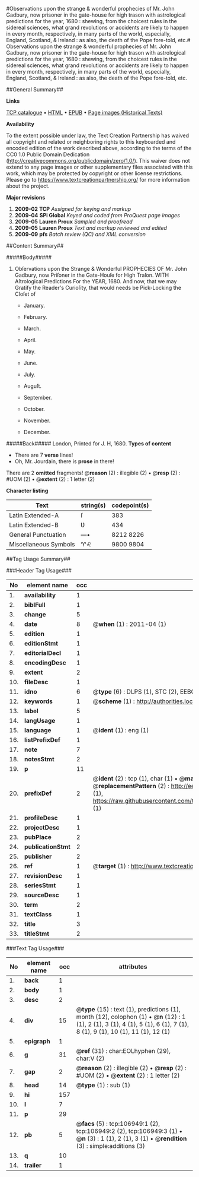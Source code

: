 #Observations upon the strange & wonderful prophecies of Mr. John Gadbury, now prisoner in the gate-house for high trason with astrological predictions for the year, 1680 : shewing, from the choicest rules in the sidereal sciences, what grand revolutions or accidents are likely to happen in every month, respectively, in many parts of the world, especially, England, Scotland, & Ireland : as also, the death of the Pope fore-told, etc.#
Observations upon the strange & wonderful prophecies of Mr. John Gadbury, now prisoner in the gate-house for high trason with astrological predictions for the year, 1680 : shewing, from the choicest rules in the sidereal sciences, what grand revolutions or accidents are likely to happen in every month, respectively, in many parts of the world, especially, England, Scotland, & Ireland : as also, the death of the Pope fore-told, etc.

##General Summary##

**Links**

[TCP catalogue](http://www.ota.ox.ac.uk/tcp/)  • 
[HTML](http://tei.it.ox.ac.uk/tcp/Texts-HTML/free/A53/A53182.html)  • 
[EPUB](http://tei.it.ox.ac.uk/tcp/Texts-EPUB/free/A53/A53182.epub) • 
[Page images (Historical Texts)](https://historicaltexts.jisc.ac.uk/eebo-18185914e)

**Availability**

To the extent possible under law, the Text Creation Partnership has waived all copyright and related or neighboring rights to this keyboarded and encoded edition of the work described above, according to the terms of the CC0 1.0 Public Domain Dedication (http://creativecommons.org/publicdomain/zero/1.0/). This waiver does not extend to any page images or other supplementary files associated with this work, which may be protected by copyright or other license restrictions. Please go to https://www.textcreationpartnership.org/ for more information about the project.

**Major revisions**

1. __2009-02__ __TCP__ *Assigned for keying and markup*
1. __2009-04__ __SPi Global__ *Keyed and coded from ProQuest page images*
1. __2009-05__ __Lauren Proux__ *Sampled and proofread*
1. __2009-05__ __Lauren Proux__ *Text and markup reviewed and edited*
1. __2009-09__ __pfs__ *Batch review (QC) and XML conversion*

##Content Summary##

#####Body#####

1. Obſervations upon the Strange & Wonderful PROPHECIES OF Mr. John Gadbury, now Priſoner in the Gate-Houſe for High Traſon. WITH Aſtrological Predictions For the YEAR, 1680.
And now, that we may Gratify the Reader's Curioſity, that would needs be Pick-Locking the Cloſet of 
      * January.

      * February.

      * March.

      * April.

      * May.

      * June.

      * July.

      * Auguſt.

      * September.

      * October.

      * November.

      * December.

#####Back#####
London, Printed for J. H, 1680.
**Types of content**

  * There are 7 **verse** lines!
  * Oh, Mr. Jourdain, there is **prose** in there!

There are 2 **omitted** fragments! 
 @__reason__ (2) : illegible (2)  •  @__resp__ (2) : #UOM (2)  •  @__extent__ (2) : 1 letter (2)

**Character listing**


|Text|string(s)|codepoint(s)|
|---|---|---|
|Latin Extended-A|ſ|383|
|Latin Extended-B|Ʋ|434|
|General Punctuation|—•|8212 8226|
|Miscellaneous Symbols|♈♌|9800 9804|

##Tag Usage Summary##

###Header Tag Usage###

|No|element name|occ|attributes|
|---|---|---|---|
|1.|__availability__|1||
|2.|__biblFull__|1||
|3.|__change__|5||
|4.|__date__|8| @__when__ (1) : 2011-04 (1)|
|5.|__edition__|1||
|6.|__editionStmt__|1||
|7.|__editorialDecl__|1||
|8.|__encodingDesc__|1||
|9.|__extent__|2||
|10.|__fileDesc__|1||
|11.|__idno__|6| @__type__ (6) : DLPS (1), STC (2), EEBO-CITATION (1), OCLC (1), VID (1)|
|12.|__keywords__|1| @__scheme__ (1) : http://authorities.loc.gov/ (1)|
|13.|__label__|5||
|14.|__langUsage__|1||
|15.|__language__|1| @__ident__ (1) : eng (1)|
|16.|__listPrefixDef__|1||
|17.|__note__|7||
|18.|__notesStmt__|2||
|19.|__p__|11||
|20.|__prefixDef__|2| @__ident__ (2) : tcp (1), char (1)  •  @__matchPattern__ (2) : ([0-9\-]+):([0-9IVX]+) (1), (.+) (1)  •  @__replacementPattern__ (2) : http://eebo.chadwyck.com/downloadtiff?vid=$1&page=$2 (1), https://raw.githubusercontent.com/textcreationpartnership/Texts/master/tcpchars.xml#$1 (1)|
|21.|__profileDesc__|1||
|22.|__projectDesc__|1||
|23.|__pubPlace__|2||
|24.|__publicationStmt__|2||
|25.|__publisher__|2||
|26.|__ref__|1| @__target__ (1) : http://www.textcreationpartnership.org/docs/. (1)|
|27.|__revisionDesc__|1||
|28.|__seriesStmt__|1||
|29.|__sourceDesc__|1||
|30.|__term__|2||
|31.|__textClass__|1||
|32.|__title__|3||
|33.|__titleStmt__|2||


###Text Tag Usage###

|No|element name|occ|attributes|
|---|---|---|---|
|1.|__back__|1||
|2.|__body__|1||
|3.|__desc__|2||
|4.|__div__|15| @__type__ (15) : text (1), predictions (1), month (12), colophon (1)  •  @__n__ (12) : 1 (1), 2 (1), 3 (1), 4 (1), 5 (1), 6 (1), 7 (1), 8 (1), 9 (1), 10 (1), 11 (1), 12 (1)|
|5.|__epigraph__|1||
|6.|__g__|31| @__ref__ (31) : char:EOLhyphen (29), char:V (2)|
|7.|__gap__|2| @__reason__ (2) : illegible (2)  •  @__resp__ (2) : #UOM (2)  •  @__extent__ (2) : 1 letter (2)|
|8.|__head__|14| @__type__ (1) : sub (1)|
|9.|__hi__|157||
|10.|__l__|7||
|11.|__p__|29||
|12.|__pb__|5| @__facs__ (5) : tcp:106949:1 (2), tcp:106949:2 (2), tcp:106949:3 (1)  •  @__n__ (3) : 1 (1), 2 (1), 3 (1)  •  @__rendition__ (3) : simple:additions (3)|
|13.|__q__|10||
|14.|__trailer__|1||
